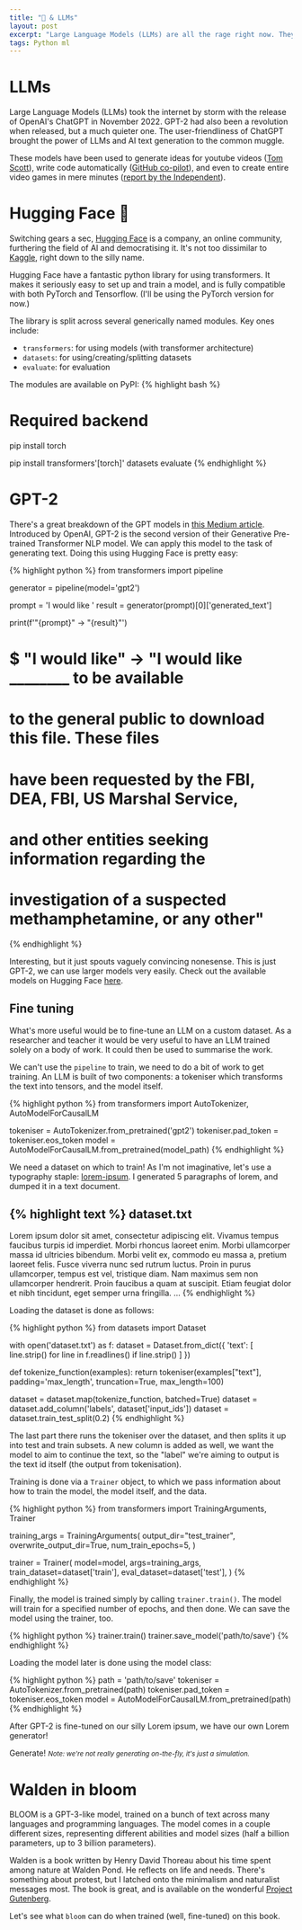 ```yaml
---
title: "🤗 & LLMs"
layout: post
excerpt: "Large Language Models (LLMs) are all the rage right now. They show great promise for solving many problems involving natural language, or problems which can be reformulated in natural language. In this post I play about with a couple different popular LLMs and fine-tune them on new data, all using huggingface's <code>transformer</code> library."
tags: Python ml
---
```


# LLMs
Large Language Models (LLMs) took the internet by storm with the release of OpenAI's ChatGPT in November 2022. GPT-2 had also been a revolution when released, but a much quieter one. The user-friendliness of ChatGPT brought the power of LLMs and AI text generation to the common muggle.

These models have been used to generate ideas for youtube videos ([Tom Scott](https://www.youtube.com/watch?v=TfVYxnhuEdU)), write code automatically ([GitHub co-pilot](https://github.com/features/copilot)), and even to create entire video games in mere minutes ([report by the Independent](https://www.independent.co.uk/tech/chatgpt-gpt-4-ai-video-games-b2301358.html)).

# Hugging Face 🤗
Switching gears a sec, [Hugging Face](https://huggingface.co/) is a company, an online community, furthering the field of AI and democratising it. It's not too dissimilar to [Kaggle](kaggle.com), right down to the silly name.

Hugging Face have a fantastic python library for using transformers. It makes it seriously easy to set up and train a model, and is fully compatible with both PyTorch and Tensorflow. (I'll be using the PyTorch version for now.)

The library is split across several generically named modules. Key ones include:
- `transformers`: for using models (with transformer architecture)
- `datasets`: for using/creating/splitting datasets
- `evaluate`: for evaluation

The modules are available on PyPI:
{% highlight bash %}
# Required backend
pip install torch

pip install transformers'[torch]' datasets evaluate
{% endhighlight %}

# GPT-2
There's a great breakdown of the GPT models in [this Medium article](https://medium.com/walmartglobaltech/the-journey-of-open-ai-gpt-models-32d95b7b7fb2). Introduced by OpenAI, GPT-2 is the second version of their Generative Pre-trained Transformer NLP model. We can apply this model to the task of generating text. Doing this using Hugging Face is pretty easy:

{% highlight python %}
from transformers import pipeline

generator = pipeline(model='gpt2')

prompt = 'I would like '
result = generator(prompt)[0]['generated_text']

print(f'"{prompt}" -> "{result}"')
# $ "I would like"  -> "I would like ________ to be available
#   to the general public to download this file. These files
#   have been requested by the FBI, DEA, FBI, US Marshal Service,
#   and other entities seeking information regarding the
#   investigation of a suspected methamphetamine, or any other"
{% endhighlight %}

Interesting, but it just spouts vaguely convincing nonesense. This is just GPT-2, we can use larger models very easily. Check out the available models on Hugging Face [here](https://huggingface.co/models?pipeline_tag=text-generation&sort=trending).

## Fine tuning
What's more useful would be to fine-tune an LLM on a custom dataset. As a researcher and teacher it would be very useful to have an LLM trained solely on a body of work. It could then be used to summarise the work.

We can't use the `pipeline` to train, we need to do a bit of work to get training. An LLM is built of two components: a tokeniser which transforms the text into tensors, and the model itself.

{% highlight python %}
from transformers import AutoTokenizer, AutoModelForCausalLM

tokeniser = AutoTokenizer.from_pretrained('gpt2')
tokeniser.pad_token = tokeniser.eos_token
model = AutoModelForCausalLM.from_pretrained(model_path)
{% endhighlight %}

We need a dataset on which to train! As I'm not imaginative, let's use a typography staple: [lorem-ipsum](https://www.lipsum.com/). I generated 5 paragraphs of lorem, and dumped it in a text document.

{% highlight text %}
dataset.txt
---
Lorem ipsum dolor sit amet, consectetur adipiscing elit.
Vivamus tempus faucibus turpis id imperdiet. Morbi rhoncus
laoreet enim. Morbi ullamcorper massa id ultricies bibendum.
Morbi velit ex, commodo eu massa a, pretium laoreet felis.
Fusce viverra nunc sed rutrum luctus. Proin in purus
ullamcorper, tempus est vel, tristique diam. Nam maximus sem
non ullamcorper hendrerit. Proin faucibus a quam at suscipit.
Etiam feugiat dolor et nibh tincidunt, eget semper urna
fringilla.
...
{% endhighlight %}

Loading the dataset is done as follows:

{% highlight python %}
from datasets import Dataset

with open('dataset.txt') as f:
    dataset = Dataset.from_dict({
        'text': [
            line.strip()
            for line in f.readlines()
            if line.strip()
        ]
    })


def tokenize_function(examples):
    return tokeniser(examples["text"], padding='max_length', truncation=True, max_length=100)


dataset = dataset.map(tokenize_function, batched=True)
dataset = dataset.add_column('labels', dataset['input_ids'])
dataset = dataset.train_test_split(0.2)
{% endhighlight %}

The last part there runs the tokeniser over the dataset, and then splits it up into test and train subsets. A new column is added as well, we want the model to aim to continue the text, so the "label" we're aiming to output is the text id itself (the output from tokenisation).

Training is done via a `Trainer` object, to which we pass information about how to train the model, the model itself, and the data.

{% highlight python %}
from transformers import TrainingArguments, Trainer

training_args = TrainingArguments(
    output_dir="test_trainer",
    overwrite_output_dir=True,
    num_train_epochs=5,
)

trainer = Trainer(
    model=model,
    args=training_args,
    train_dataset=dataset['train'],
    eval_dataset=dataset['test'],
)
{% endhighlight %}

Finally, the model is trained simply by calling `trainer.train()`. The model will train for a specified number of epochs, and then done. We can save the model using the trainer, too.

{% highlight python %}
trainer.train()
trainer.save_model('path/to/save')
{% endhighlight %}

Loading the model later is done using the model class:

{% highlight python %}
path = 'path/to/save'
tokeniser = AutoTokenizer.from_pretrained(path)
tokeniser.pad_token = tokeniser.eos_token
model = AutoModelForCausalLM.from_pretrained(path)
{% endhighlight %}

After GPT-2 is fine-tuned on our silly Lorem ipsum, we have our own Lorem generator!

<script type="text/javascript">
var i = 0;

const LOREM_PRECALC = [
    "foo",
    "bar",
];

function pseudo_generate_lorem() {
    if (i < LOREM_PRECALC.length) {
        const e = document.getElementById('lorem-space');
        e.innerHTML += LOREM_PRECALC[i] + ' ';
        i += 1;
    }
}
</script>
<p class="standout" style="width: 100%;" id="lorem-space"></p>
<a onclick="pseudo_generate_lorem();">Generate!</a>
<small><i>Note: we're not really generating on-the-fly, it's just a simulation.</i></small>

# Walden in bloom
BLOOM is a GPT-3-like model, trained on a bunch of text across many languages and programming languages. The model comes in a couple different sizes, representing different abilities and model sizes (half a billion parameters, up to 3 billion parameters).

Walden is a book written by Henry David Thoreau about his time spent among nature at Walden Pond. He reflects on life and needs. There's something about protest, but I latched onto the minimalism and naturalist messages most. The book is great, and is available on the wonderful [Project Gutenberg](https://www.gutenberg.org/files/205/205-h/205-h.htm).

Let's see what `bloom` can do when trained (well, fine-tuned) on this book.

